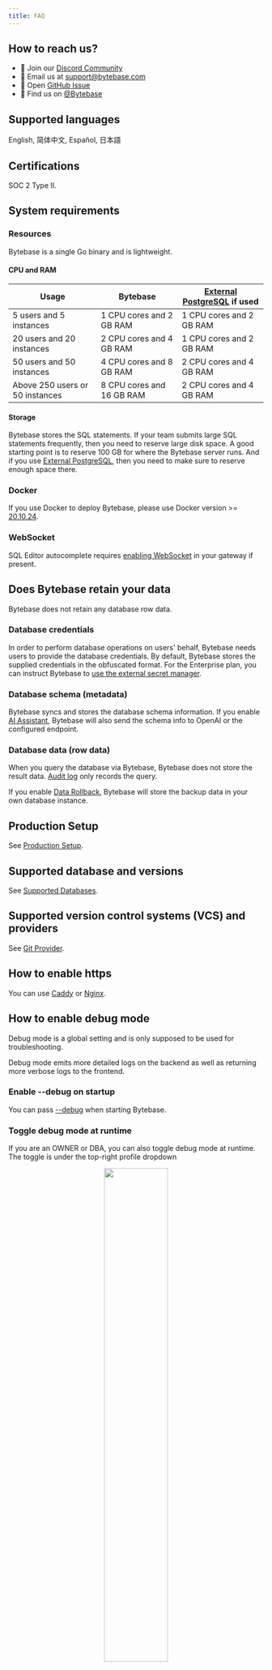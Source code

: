 ```yaml
---
title: FAQ
---
```


## How to reach us?

- 💬 Join our [Discord Community](https://discord.gg/huyw7gRsyA)
- 📧 Email us at [support@bytebase.com](mailto:support@bytebase.com)
- 🎫 Open [GitHub Issue](https://github.com/bytebase/bytebase/issues)
- 🤠 Find us on [@Bytebase](https://twitter.com/bytebase)

## Supported languages

English, 简体中文, Español, 日本語

## Certifications

SOC 2 Type II.

## System requirements

### Resources

Bytebase is a single Go binary and is lightweight.

#### CPU and RAM

| Usage                           | Bytebase                  | [External PostgreSQL](/docs/get-started/install/external-postgres/) if used |
| ------------------------------- | ------------------------- | --------------------------------------------------------------------------- |
| 5 users and 5 instances         | 1 CPU cores and 2 GB RAM  | 1 CPU cores and 2 GB RAM                                                    |
| 20 users and 20 instances       | 2 CPU cores and 4 GB RAM  | 1 CPU cores and 2 GB RAM                                                    |
| 50 users and 50 instances       | 4 CPU cores and 8 GB RAM  | 2 CPU cores and 4 GB RAM                                                    |
| Above 250 users or 50 instances | 8 CPU cores and 16 GB RAM | 2 CPU cores and 4 GB RAM                                                    |

#### Storage

Bytebase stores the SQL statements. If your team submits large SQL statements frequently,
then you need to reserve large disk space. A good starting point is to reserve 100 GB for where
the Bytebase server runs. And if you use [External PostgreSQL](/docs/get-started/install/external-postgres/),
then you need to make sure to reserve enough space there.

### Docker

If you use Docker to deploy Bytebase, please use Docker version >= [20.10.24](https://docs.docker.com/engine/release-notes/20.10/).

### WebSocket

SQL Editor autocomplete requires [enabling WebSocket](/docs/get-started/self-host/#enable-websocket-for-sql-editor) in your gateway if present.

## Does Bytebase retain your data

Bytebase does not retain any database row data.

### Database credentials

In order to perform database operations on users' behalf, Bytebase needs users to provide the database credentials.
By default, Bytebase stores the supplied credentials in the obfuscated format. For the Enterprise plan, you can
instruct Bytebase to [use the external secret manager](/docs/get-started/instance/#use-secret-manager).

### Database schema (metadata)

Bytebase syncs and stores the database schema information. If you enable [AI Assistant](/docs/ai-assistant/),
Bytebase will also send the schema info to OpenAI or the configured endpoint.

### Database data (row data)

When you query the database via Bytebase, Bytebase does not store the result data. [Audit log](/docs/security/audit-log/)
only records the query.

If you enable [Data Rollback](/docs/change-database/rollback-data-changes/), Bytebase will store the backup data in your
own database instance.

## Production Setup

See [Production Setup](/docs/administration/production-setup/).

## Supported database and versions

See [Supported Databases](/docs/introduction/supported-databases).

## Supported version control systems (VCS) and providers

See [Git Provider](/docs/vcs-integration/add-git-provider).

## How to enable https

You can use [Caddy](https://caddyserver.com/docs/quick-starts/reverse-proxy) or [Nginx](https://www.nginx.com/).

## How to enable debug mode

<HintBlock type="warning">

Debug mode is a global setting and is only supposed to be used for troubleshooting.

</HintBlock>

Debug mode emits more detailed logs on the backend as well as returning more verbose logs to the frontend.

### Enable --debug on startup

You can pass [--debug](/docs/reference/command-line#--debug) when starting Bytebase.

### Toggle debug mode at runtime

If you are an OWNER or DBA, you can also toggle debug mode at runtime. The toggle is under the top-right profile dropdown

<p align="center">
<img src="/content/docs/FAQ/troubleshoot-debug-mode.webp" width="50%" />
</p>

## Does Bytebase support post action after applying a change to the database

You can configure [project webhook](/docs/change-database/webhook/#supported-webhook-endpoints) to observe events.

## Which data does Bytebase collect?

_To make deployment air-gapped, you can disable the collection by passing [`--disable-metric`](/docs/reference/command-line/#disable-sample) on startup_.

- Anonymous usage data.
- The registered email and name of the first member in the workspace.
